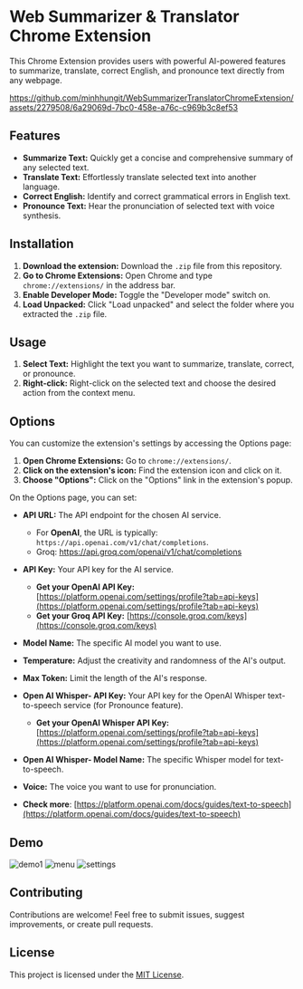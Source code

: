 # Web Summarizer & Translator Chrome Extension

This Chrome Extension provides users with powerful AI-powered features to summarize, translate, correct English, and pronounce text directly from any webpage. 

https://github.com/minhhungit/WebSummarizerTranslatorChromeExtension/assets/2279508/6a29069d-7bc0-458e-a76c-c969b3c8ef53

## Features

- **Summarize Text:** Quickly get a concise and comprehensive summary of any selected text. 
- **Translate Text:** Effortlessly translate selected text into another language.
- **Correct English:** Identify and correct grammatical errors in English text.
- **Pronounce Text:** Hear the pronunciation of selected text with voice synthesis.

## Installation

1. **Download the extension:** Download the `.zip` file from this repository.
2. **Go to Chrome Extensions:** Open Chrome and type `chrome://extensions/` in the address bar.
3. **Enable Developer Mode:** Toggle the "Developer mode" switch on.
4. **Load Unpacked:** Click "Load unpacked" and select the folder where you extracted the `.zip` file.

## Usage

1. **Select Text:** Highlight the text you want to summarize, translate, correct, or pronounce.
2. **Right-click:** Right-click on the selected text and choose the desired action from the context menu.

## Options

You can customize the extension's settings by accessing the Options page:

1. **Open Chrome Extensions:** Go to `chrome://extensions/`.
2. **Click on the extension's icon:** Find the extension icon and click on it.
3. **Choose "Options":** Click on the "Options" link in the extension's popup.

On the Options page, you can set:

- **API URL:** The API endpoint for the chosen AI service. 
  - For **OpenAI**, the URL is typically: `https://api.openai.com/v1/chat/completions`.
  - Groq: https://api.groq.com/openai/v1/chat/completions

- **API Key:** Your API key for the AI service.
    - **Get your OpenAI API Key:** [https://platform.openai.com/settings/profile?tab=api-keys](https://platform.openai.com/settings/profile?tab=api-keys)
    - **Get your Groq API Key:** [https://console.groq.com/keys](https://console.groq.com/keys)
- **Model Name:** The specific AI model you want to use.
- **Temperature:** Adjust the creativity and randomness of the AI's output.
- **Max Token:** Limit the length of the AI's response.
- **Open AI Whisper- API Key:** Your API key for the OpenAI Whisper text-to-speech service (for Pronounce feature).
    - **Get your OpenAI Whisper API Key:** [https://platform.openai.com/settings/profile?tab=api-keys](https://platform.openai.com/settings/profile?tab=api-keys) 
- **Open AI Whisper- Model Name:** The specific Whisper model for text-to-speech.
- **Voice:** The voice you want to use for pronunciation.
- **Check more**: [https://platform.openai.com/docs/guides/text-to-speech](https://platform.openai.com/docs/guides/text-to-speech)

## Demo
![demo1](https://github.com/minhhungit/WebSummarizerTranslatorChromeExtension/assets/2279508/febbbd24-a87d-4a75-8046-a45a008980de)
![menu](https://github.com/minhhungit/WebSummarizerTranslatorChromeExtension/assets/2279508/bfc2e665-69fe-45e5-bb23-b7a0c58bcb96)
![settings](https://github.com/minhhungit/WebSummarizerTranslatorChromeExtension/assets/2279508/cab02f16-922d-4193-9109-166a55685304)


## Contributing

Contributions are welcome! Feel free to submit issues, suggest improvements, or create pull requests.

## License

This project is licensed under the [MIT License](LICENSE).
